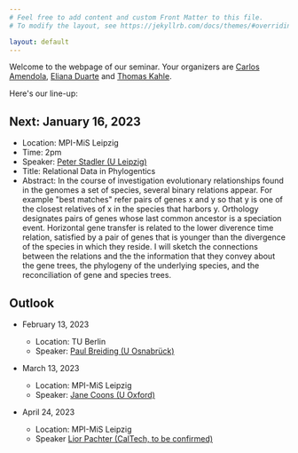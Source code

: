 ```yaml
---
# Feel free to add content and custom Front Matter to this file.
# To modify the layout, see https://jekyllrb.com/docs/themes/#overriding-theme-defaults

layout: default
---
```


Welcome to the webpage of our seminar.  Your organizers are [Carlos Amendola](http://www.luke-amendola.appspot.com/), [Eliana Duarte](https://emduart2.github.io/) and [Thomas Kahle](https://thomas-kahle.de/).

Here's our line-up:

## Next: January 16, 2023

- Location:	MPI-MiS Leipzig
- Time: 2pm
- Speaker: [Peter Stadler (U Leipzig)](https://www.bioinf.uni-leipzig.de/~studla/)
- Title: Relational Data in Phylogentics
- Abstract: In the course of investigation evolutionary relationships found in 
the genomes a set of species, several binary relations appear.
For example "best matches" refer pairs of genes x and y so that 
y is one of the closest relatives of x in the species that harbors y.
Orthology designates pairs of genes whose last common ancestor 
is a speciation event. Horizontal gene transfer is related to 
the lower diverence time relation, satisfied by a pair of genes 
that is younger than the divergence of the species in which they
reside. I will sketch the connections between the relations and 
the the information that they convey about the gene trees, the 
phylogeny of the underlying species, and the reconciliation of 
gene and species trees. 
  
## Outlook
  
- February 13, 2023
  - Location: TU Berlin
  - Speaker: [Paul Breiding (U Osnabrück)](https://pbrdng.github.io/index.html)
  
- March 13, 2023
  - Location: MPI-MiS Leipzig
  - Speaker: [Jane Coons (U Oxford)](https://www.sjc.ox.ac.uk/discover/people/jane-coons/)

- April 24, 2023
  - Location: MPI-MiS Leipzig
  - Speaker [Lior Pachter (CalTech, to be confirmed)](https://pachterlab.github.io/)
  

